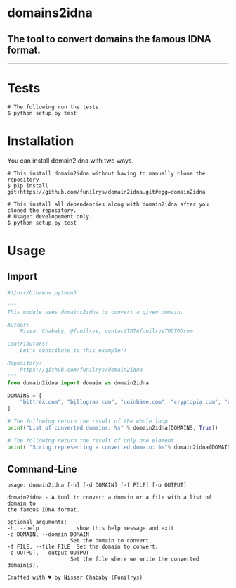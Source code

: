 # domains2idna

## The tool to convert domains the famous IDNA format.

* * *

# Tests

```shell
# The following run the tests.
$ python setup.py test
```

# Installation

You can install domain2idna with two ways.

```shell
# This install domain2idna without having to manually clone the repository
$ pip install git+https://github.com/funilrys/domain2idna.git#egg=domain2idna
```

```shell
# This install all dependencies along with domain2idna after you cloned the repository.
# Usage: developement only.
$ python setup.py test
```

# Usage

## Import

```python
#!/usr/bin/env python3

"""
This module uses domains2idna to convert a given domain.

Author:
    Nissar Chababy, @funilrys, contactTATAfunilrysTODTODcom

Contributors:
    Let's contribute to this example!!

Repository:
    https://github.com/funilrys/domain2idna
"""
from domain2idna import domain as domain2idna

DOMAINS = [
    "bittréẋ.com", "bịllogram.com", "coinbȧse.com", "cryptopiạ.com", "cṙyptopia.com"
]

# The following return the result of the whole loop.
print("List of converted domains: %s" % domain2idna(DOMAINS, True))

# The following return the result of only one element.
print( "String representing a converted domain: %s"% domain2idna(DOMAINS[-1], True))
```

## Command-Line

    usage: domain2idna [-h] [-d DOMAIN] [-f FILE] [-o OUTPUT]

    domain2idna - A tool to convert a domain or a file with a list of domain to
    the famous IDNA format.

    optional arguments:
    -h, --help            show this help message and exit
    -d DOMAIN, --domain DOMAIN
                        Set the domain to convert.
    -f FILE, --file FILE  Set the domain to convert.
    -o OUTPUT, --output OUTPUT
                        Set the file where we write the converted domain(s).

    Crafted with ♥ by Nissar Chababy (Funilrys)
